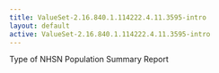 ```yaml
---
title: ValueSet-2.16.840.1.114222.4.11.3595-intro
layout: default
active: ValueSet-2.16.840.1.114222.4.11.3595-intro
---
```


Type of NHSN Population Summary Report